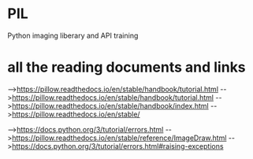 # PIL
Python imaging liberary and API training 

# all the reading documents and links 

-->https://pillow.readthedocs.io/en/stable/handbook/tutorial.html
-->https://pillow.readthedocs.io/en/stable/handbook/tutorial.html
-->https://pillow.readthedocs.io/en/stable/handbook/index.html
-->https://pillow.readthedocs.io/en/stable/

-->https://docs.python.org/3/tutorial/errors.html
-->https://pillow.readthedocs.io/en/stable/reference/ImageDraw.html
-->https://docs.python.org/3/tutorial/errors.html#raising-exceptions